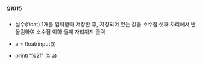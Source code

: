 ##### Q1015
- 실수(float) 1개를 입력받아 저장한 후, 저장되어 있는 값을 소수점 셋째 자리에서 반올림하여 소수점 이하 둘째 자리까지 출력
 -  a = float(input())

 - print("%2f" % a)
